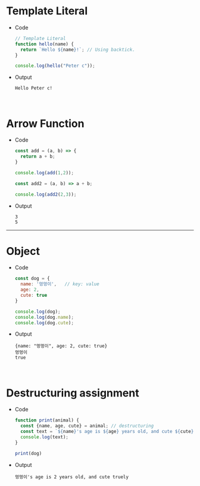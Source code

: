 <!--page_number:true-->
<!-- $width: 1059-->
<!-- $height: 1500-->


# Template Literal
* Code

  ```js
  // Template Literal
  function hello(name) {
    return `Hello ${name}!`; // Using backtick.
  }

  console.log(hello("Peter c"));
  ```
* Output

	```
    Hello Peter c! 
	```
<br>

# Arrow Function 

* Code 

	```javascript
    const add = (a, b) => {
      return a + b;
    }

    console.log(add(1,2));

    const add2 = (a, b) => a + b;

    console.log(add2(2,3));
    ```
    
* Output

	```
    3
    5
    ```
---
# Object
* Code

  ```javascript
  const dog = {
    name: '멍멍이',   // key: value
    age: 2, 
    cute: true
  }

  console.log(dog);
  console.log(dog.name);
  console.log(dog.cute);
  ```
* Output

	```
    {name: "멍멍이", age: 2, cute: true}
    멍멍이 
    true
	```

<br>

# Destructuring assignment

* Code

  ```javascript
  function print(animal) {
    const {name, age, cute} = animal; // destructuring
    const text = `${name}'s age is ${age} years old, and cute ${cute}ly`
    console.log(text);
  }

  print(dog)
  ```
* Output

	```
    멍멍이's age is 2 years old, and cute truely
	```